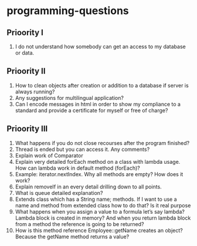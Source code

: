 <h1>programming-questions</h1>
<h2>Prioority I</h2>
<ol>
  <li>I do not understand how somebody can get an access to my database or data.</li>
</ol>
<h2>Prioority II</h2>
<ol>
  <li>How to clean objects after creation or addition to a database if server is always running?</li>
  <li>Any suggestions for multilingual application?</li>
  <li>Can I encode messages in html in order to show my compliance to a standard and provide a certificate for myself or free of charge?</li>
</ol>
<h2>Prioority III</h2>
<ol>
  <li>What happens if you do not close recourses after the program finished?</li>
  <li>Thread is ended but you can access it. Any comments?</li>
  <li>Explain work of Comparator</li>
  <li>Explain very detailed forEach method on a class with lambda usage. How can lambda work in default method (forEach)?</li>
  <li>Example: iterator.nextIndex. Why all methods are empty? How does it work?</li>
  <li>Explain removeIf in an every detail drilling down to all points.</li>
  <li>What is queue detailed explanation?</li>
  <li>Extends class which has a String name; methods. If I want to use a name and method from extended class how to do that? Is it real purpose</li>
  <li>What happens when you assign a value to a formula let’s say lambda? Lambda block is created in memory? And when you return lambda block from a method the reference is going to be returned?</li>
  <li>How is this method reference Employee::getName creates an object? Because the getName method returns a value?</li>
</ol>
